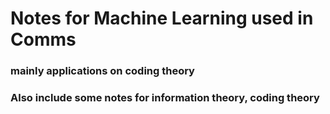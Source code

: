 # Notes for Machine Learning used in Comms
### mainly applications on coding theory
### Also include some notes for information theory, coding theory
